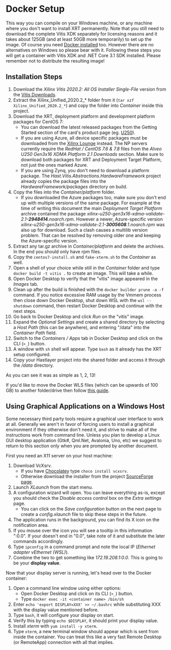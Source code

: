 # Docker Setup

This way you can compile on your Windows machine, or any machine where you don't want to install XRT permanently. Note that you still need to download the complete Vitis XDK separately for licensing reasons and it takes about 125GB (and at least 50GB more temporarily) to set up the image. Of course you need [Docker installed](https://docs.docker.com/get-docker/) too. However there are no alternatives on Windows so please bear with it. Following these steps you will get a container with Vitis XDK and .NET Core 3.1 SDK installed. Please remember not to distribute the resulting image!


## Installation Steps

1. Download the _Xilinx Vitis 2020.2: All OS Installer Single-File_ version from the [Vitis Downloads](https://www.xilinx.com/support/download/index.html/content/xilinx/en/downloadNav/vitis/2020-2.html).
2. Extract the Xilinx_Unified_2020.2_* folder from it (`tar xzf Xilinx_Unified_2020.2_*`) and copy the folder into _Container_ inside this project.
3. Download the XRT, deployment platform and development platform packages for CentOS 7:
    * You can download the latest released packages from the Getting Started section of the card's product page (eg. [U250](https://www.xilinx.com/products/boards-and-kits/alveo/u250.html#gettingStarted)).
    * If you are using Azure, all device specific packages must be downloaded from the [Xilinx Lounge](http://www.xilinx.com/member/alveo-platform.html) instead. The NP servers currently require the _RedHat / CentOS 7.6 & 7.8_ files from the _Alveo U250 Gen3x16 XDMA Platform 2.1 Downloads_ section. Make sure to download both packages for XRT and Deployment Target Platform, not just the ones marked Azure.
    * If you are using Zynq, you don't need to download a platform package. The _Hast.Vitis.Abstractions.HardwareFramework_ project already copies the package files into the _HardwareFramework/packages_ directory on build.
4. Copy the files into the _Container/platform_ folder.
    - If you downloaded the Azure packages too, make sure you don't end up with multiple versions of the same package. For example at the time of writing this document the main _Deployment Target Platform_ archive contained the package _xilinx-u250-gen3x16-xdma-validate-2.1-**2948414**.noarch.rpm_. However a newer, Azure-specific version _xilinx-u250-gen3x16-xdma-validate-2.1-**3005608**.1.noarch.rpm_ was also up for download. Such a clash causes a multilib version problem. That can be resolved by removing older one and keeping the Azure-specific version.
5. Extract any tar.gz archive in _Container/platform_ and delete the archives. In the end you should only have rpm files.
6. Copy the `centos7-install.sh` and `fake-xterm.sh` to the _Container_ as well.
7. Open a shell of your choice while still in the _Container_ folder and type `docker build -t vitis .` to create an image. This will take a while.
8. Open Docker Desktop to verify that the "vitis" image appeared in the *Images* tab.
9. Clean up after the build is finished with the `docker builder prune -a -f` command. If you notice excessive RAM usage by the Vmmem process then close down Docker Desktop, shut down WSL with the `wsl --shutdown` command, then restart Docker Desktop and continue with the next steps.
10. Go back to Docker Desktop and click *Run* on the "vitis" image.
11. Expand the *Optional Settings* and create a shared directory by selecting a *Host Path* (this can be anywhere), and entering "/data" into the *Container Path* field.
12. Switch to the *Containers / Apps* tab in Docker Desktop and click on the CLI (`>_`) button.
13. A window with `sh` shell will appear. Type `bash` as it already has the XRT setup configured.
14. Copy your Hastlayer project into the shared folder and access it through the _/data_ directory.

As you can see it was as simple as 1, 2, 13!

If you'd like to move the Docker WLS files (which can be upwards of 100 GB) to another folder/drive then follow [this guide](https://github.com/docker/for-win/issues/7348#issuecomment-647160351).


## Using Graphical Applications on a Windows Host

Some necessary third party tools require a graphical user interface to work at all. Generally we aren't in favor of forcing users to install a graphical environment if they otherwise don't need it, and strive to make all of the instructions work from command line. Unless you plan to develop a Linux GUI desktop application (Gtk#, Qml.Net, Avalonia, Uno, etc) we suggest to return to this section only when you are prompted by another document.

First you need an X11 server on your host machine:
1. Download VcXsrv.
   * If you have [Chocolatey](https://chocolatey.org/) type `choco install vcxsrv`.
   * Otherwise download the installer from the project [SourceForge page](https://sourceforge.net/projects/vcxsrv/).
2. Launch _XLaunch_ from the start menu.
3. A configuration wizard will open. You can leave everything as-is, except you should check the _Disable access control_ box on the _Extra settings_ page. 
   * You can click on the _Save configuration_ button on the next page to create a _config.xlaunch_ file to skip these steps in the future.
4. The application runs in the background, you can find its X icon on the notification area.
5. If you mouse over the icon you will see a tooltip in this information "<HOST PC NAME>:0.0". If your doesn't end in "0.0", take note of it and substitute the later commands accordingly.
6. Type `ipconfig` in a command prompt and note the local IP (_Ethernet adapter vEthernet (WSL)_).
7. Combine the two to get something like _172.19.208.1:0.0_. This is going to be your **display value**.

Now that your display server is running, let's head over to the Docker container:
1. Open a command line window using either options:
   * Open Docker Desktop and click on its CLI (`>_`) button.
   * Type `docker exec -it <container name> /bin/sh`
2. Enter `echo 'export DISPLAY=XXX' >> ~/.bashrc` while substituting XXX with the display value mentioned before.
3. Type `bash`, it will configure your display on start.
4. Verify this by typing `echo $DISPLAY`, it should print your display value.
5. Install _xterm_ with `yum install -y xterm`.
6. Type `xterm`, a new terminal window should appear which is sent from inside the container. You can treat this like a very fast Remote Desktop (or RemoteApp) connection with all that implies.
